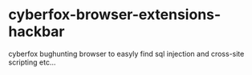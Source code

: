 # cyberfox-browser-extensions-hackbar
cyberfox bughunting browser to easyly find sql injection and cross-site scripting etc...

